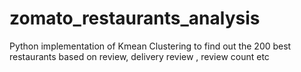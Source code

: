 # zomato_restaurants_analysis
Python implementation of Kmean Clustering to find out the 200 best restaurants based on review, delivery review , review count etc
